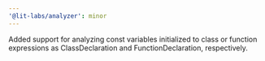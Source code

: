 ```yaml
---
'@lit-labs/analyzer': minor
---
```


Added support for analyzing const variables initialized to class or function expressions as ClassDeclaration and FunctionDeclaration, respectively.
